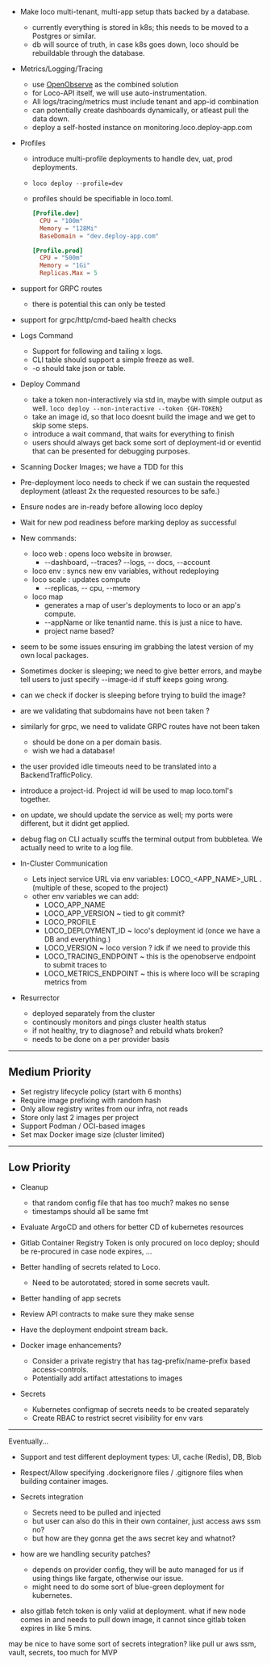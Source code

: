- Make loco multi-tenant, multi-app setup thats backed by a database.
  - currently everything is stored in k8s; this needs to be moved to a Postgres or similar.
  - db will source of truth, in case k8s goes down, loco should be rebuildable through the database.
- Metrics/Logging/Tracing
  - use [OpenObserve](https://openobserve.ai/) as the combined solution
  - for Loco-API itself, we will use auto-instrumentation.
  - All logs/tracing/metrics must include tenant and app-id combination
  - can potentially create dashboards dynamically, or atleast pull the data down.
  - deploy a self-hosted instance on monitoring.loco.deploy-app.com
- Profiles

  - introduce multi-profile deployments to handle dev, uat, prod deployments.
  - `loco deploy --profile=dev`
  - profiles should be specifiable in loco.toml.

    ```toml
    [Profile.dev]
      CPU = "100m"
      Memory = "128Mi"
      BaseDomain = "dev.deploy-app.com"

    [Profile.prod]
      CPU = "500m"
      Memory = "1Gi"
      Replicas.Max = 5
    ```

- support for GRPC routes
  - there is potential this can only be tested
- support for grpc/http/cmd-baed health checks

- Logs Command

  - Support for following and tailing x logs.
  - CLI table should support a simple freeze as well.
  - -o should take json or table.

- Deploy Command

  - take a token non-interactively via std in, maybe with simple output as well. `loco deploy --non-interactive --token {GH-TOKEN}`
  - take an image id, so that loco doesnt build the image and we get to skip some steps.
  - introduce a wait command, that waits for everything to finish
  - users should always get back some sort of deployment-id or eventid that can be presented for debugging purposes.

- Scanning Docker Images; we have a TDD for this

- Pre-deployment loco needs to check if we can sustain the requested deployment (atleast 2x the requested resources to be safe.)
- Ensure nodes are in-ready before allowing loco deploy
- Wait for new pod readiness before marking deploy as successful

- New commands:

  - loco web : opens loco website in browser.
    - --dashboard, --traces? --logs, -- docs, --account
  - loco env : syncs new env variables, without redeploying
  - loco scale : updates compute
    - --replicas, -- cpu, --memory
  - loco map
    - generates a map of user's deployments to loco or an app's compute.
    - --appName or like tenantid name. this is just a nice to have.
    - project name based?

- seem to be some issues ensuring im grabbing the latest version of my own local packages.
- Sometimes docker is sleeping; we need to give better errors, and maybe tell users to just specify --image-id if stuff keeps going wrong.
- can we check if docker is sleeping before trying to build the image?
- are we validating that subdomains have not been taken ?
- similarly for grpc, we need to validate GRPC routes have not been taken

  - should be done on a per domain basis.
  - wish we had a database!

- the user provided idle timeouts need to be translated into a BackendTrafficPolicy.

- introduce a project-id. Project id will be used to map loco.toml's together.
- on update, we should update the service as well; my ports were different, but it didnt get applied.
- debug flag on CLI actually scuffs the terminal output from bubbletea. We actually need to write to a log file.
- In-Cluster Communication

  - Lets inject service URL via env variables: LOCO\_<APP_NAME>\_URL . (multiple of these, scoped to the project)
  - other env variables we can add:
    - LOCO_APP_NAME
    - LOCO_APP_VERSION ~ tied to git commit?
    - LOCO_PROFILE
    - LOCO_DEPLOYMENT_ID ~ loco's deployment id (once we have a DB and everything.)
    - LOCO_VERSION ~ loco version ? idk if we need to provide this
    - LOCO_TRACING_ENDPOINT ~ this is the openobserve endpoint to submit traces to
    - LOCO_METRICS_ENDPOINT ~ this is where loco will be scraping metrics from

- Resurrector
  - deployed separately from the cluster
  - continously monitors and pings cluster health status
  - if not healthy, try to diagnose? and rebuild whats broken?
  - needs to be done on a per provider basis

---

## Medium Priority

- Set registry lifecycle policy (start with 6 months)
- Require image prefixing with random hash
- Only allow registry writes from our infra, not reads
- Store only last 2 images per project
- Support Podman / OCI-based images
- Set max Docker image size (cluster limited)

---

## Low Priority

- Cleanup
  - that random config file that has too much? makes no sense
  - timestamps should all be same fmt
- Evaluate ArgoCD and others for better CD of kubernetes resources
- Gitlab Container Registry Token is only procured on loco deploy; should be re-procured in case node expires, ...
- Better handling of secrets related to Loco.
  - Need to be autorotated; stored in some secrets vault.
- Better handling of app secrets
- Review API contracts to make sure they make sense

- Have the deployment endpoint stream back.
- Docker image enhancements?

  - Consider a private registry that has tag-prefix/name-prefix based access-controls.
  - Potentially add artifact attestations to images

- Secrets
  - Kubernetes configmap of secrets needs to be created separately
  - Create RBAC to restrict secret visibility for env vars

---

Eventually...

- Support and test different deployment types: UI, cache (Redis), DB, Blob
- Respect/Allow specifying .dockerignore files / .gitignore files when building container images.
- Secrets integration

  - Secrets need to be pulled and injected
  - but user can also do this in their own container, just access aws ssm no?
  - but how are they gonna get the aws secret key and whatnot?

- how are we handling security patches?
  - depends on provider config, they will be auto managed for us if using things like fargate, otherwise our issue.
  - might need to do some sort of blue-green deployment for kubernetes.
- also gitlab fetch token is only valid at deployment. what if new node comes in and needs to pull down image, it cannot since gitlab token expires in like 5 mins.

may be nice to have some sort of secrets integration? like pull ur aws ssm, vault, secrets,
too much for MVP
